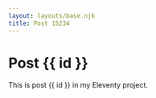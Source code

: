 ```yaml
---
layout: layouts/base.njk
title: Post 15234
---
```


# Post {{ id }}

This is post {{ id }} in my Eleventy project.
